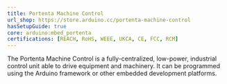 ```yaml
---
title: Portenta Machine Control
url_shop: https://store.arduino.cc/portenta-machine-control
hasSetupGuide: true
core: arduino:mbed_portenta
certifications: [REACH, RoHS, WEEE, UKCA, CE, FCC, RCM]
---
```


The Portenta Machine Control is a fully-centralized, low-power, industrial control unit able to drive equipment and machinery. It can be programmed using the Arduino framework or other embedded development platforms.
